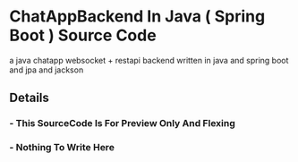 # ChatAppBackend In Java ( Spring Boot ) Source Code
a java chatapp websocket + restapi backend written in java and spring boot and jpa and jackson

## Details
### - This SourceCode Is For Preview Only And Flexing
### - Nothing To Write Here
